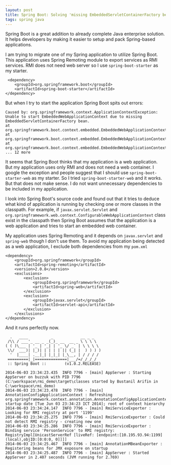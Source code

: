 ```yaml
---
layout: post
title: Spring Boot: Solving 'missing EmbeddedServletContainerFactory bean'
tags: spring java
---
```


Spring Boot is a great addition to already complete Java enterprise solution. It helps developers by making it easier to setup and pack Spring-based applications.

I am trying to migrate one of my Spring application to utilize Spring Boot. This application uses Spring Remoting module to export services as RMI services. RMI does not need web server so I use `spring-boot-starter` as my starter.

     <dependency>
        <groupId>org.springframework.boot</groupId>
    	<artifactId>spring-boot-starter</artifactId>
    </dependency>

But when I try to start the application Spring Boot spits out errors:

	Caused by: org.springframework.context.ApplicationContextException: Unable to start EmbeddedWebApplicationContext due to missing EmbeddedServletContainerFactory bean.
	at org.springframework.boot.context.embedded.EmbeddedWebApplicationContext.getEmbeddedServletContainerFactory(EmbeddedWebApplicationContext.java:185)
	at org.springframework.boot.context.embedded.EmbeddedWebApplicationContext.createEmbeddedServletContainer(EmbeddedWebApplicationContext.java:158)
	at org.springframework.boot.context.embedded.EmbeddedWebApplicationContext.onRefresh(EmbeddedWebApplicationContext.java:132)
	... 12 more

It seems that Spring Boot thinks that my application is a web application. But my application uses only RMI and does not need a web container. I google the exception and people suggest that I should use `spring-boot-starter-web` as my starter. So I tried `spring-boot-starter-web` and it works. But that does not make sense. I do not want unnecessary dependencies to be included in my application.

I look into Spring Boot's source code and found out that it tries to deduce what kind of application is running by checking one or more classes in the classpath. For example, if `javax.servlet.Servlet` and `org.springframework.web.context.ConfigurableWebApplicationContext` class exist in the classpath then Spring Boot assumes that the application is a web application and tries to start an embedded web container.

My application uses Spring Remoting and it depends on `javax.servlet` and `spring-web` though I don't use them. To avoid my application being detected as a web application, I exclude both dependencies from my `pom.xml`

	<dependency>
        <groupId>org.springframework</groupId>
        <artifactId>spring-remoting</artifactId>
        <version>2.0.8</version>
        <exclusions>
            <exclusion>
                <groupId>org.springframework</groupId>
                <artifactId>spring-web</artifactId>
            </exclusion>
            <exclusion>
                <groupId>javax.servlet</groupId>
                <artifactId>servlet-api</artifactId>
            </exclusion>
        </exclusions>
    </dependency>

And it runs perfectly now.

	  .   ____          _            __ _ _
	 /\\ / ___'_ __ _ _(_)_ __  __ _ \ \ \ \
	( ( )\___ | '_ | '_| | '_ \/ _` | \ \ \ \
	 \\/  ___)| |_)| | | | | || (_| |  ) ) ) )
	  '  |____| .__|_| |_|_| |_\__, | / / / /
	 =========|_|==============|___/=/_/_/_/
	 :: Spring Boot ::        (v1.0.2.RELEASE)

	2014-06-03 23:34:23.435  INFO 7796 - [main] AppServer : Starting AppServer on buzzuk with PID 7796 (C:\workspace\rmi_demo\target\classes started by Bustanil Arifin in C:\workspace\rmi_demo)
	2014-06-03 23:34:23.478  INFO 7796 - [main] AnnotationConfigApplicationContext : Refreshing org.springframework.context.annotation.AnnotationConfigApplicationContext@2210a531: startup date [Tue Jun 03 23:34:23 ICT 2014]; root of context hierarchy
	2014-06-03 23:34:24.147  INFO 7796 - [main] RmiServiceExporter : Looking for RMI registry at port '1199'
	2014-06-03 23:34:25.275  INFO 7796 - [main] RmiServiceExporter : Could not detect RMI registry - creating new one
	2014-06-03 23:34:25.286  INFO 7796 - [main] RmiServiceExporter : Binding service 'PersonService' to RMI registry: RegistryImpl[UnicastServerRef [liveRef: [endpoint:[10.195.93.94:1199](local),objID:[0:0:0, 0]]]]
	2014-06-03 23:34:25.467  INFO 7796 - [main] AnnotationMBeanExporter : Registering beans for JMX exposure on startup
	2014-06-03 23:34:25.487  INFO 7796 - [main] AppServer : Started AppServer in 2.407 seconds (JVM running for 2.769)
